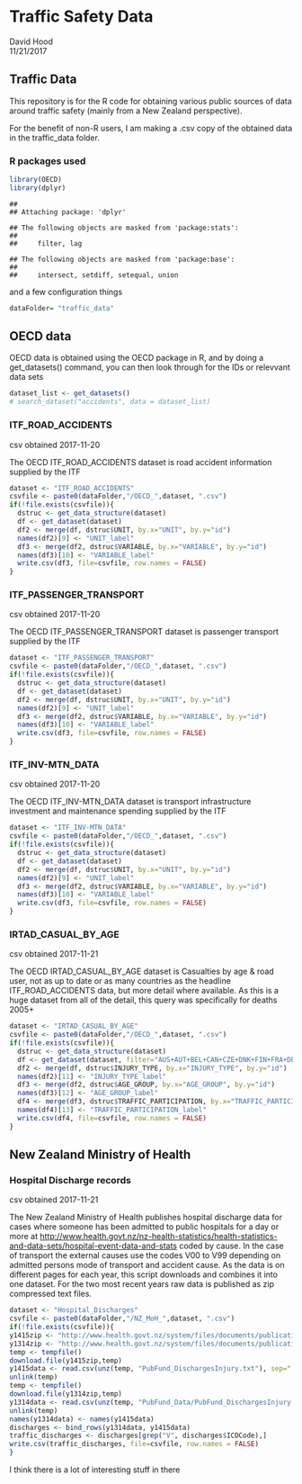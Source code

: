 # Traffic Safety Data
David Hood  
11/21/2017  



## Traffic Data

This repository is for the R code for obtaining various public sources of data around traffic safety (mainly from a New Zealand perspective).

For the benefit of non-R users, I am making a .csv copy of the obtained data in the traffic_data folder.

### R packages used


```r
library(OECD)
library(dplyr)
```

```
## 
## Attaching package: 'dplyr'
```

```
## The following objects are masked from 'package:stats':
## 
##     filter, lag
```

```
## The following objects are masked from 'package:base':
## 
##     intersect, setdiff, setequal, union
```

and a few configuration things


```r
dataFolder= "traffic_data"
```


## OECD data

OECD data is obtained using the OECD package in R, and by doing a get_datasets() command, you can then look through for the IDs or relevvant data sets


```r
dataset_list <- get_datasets()
# search_dataset("accidents", data = dataset_list)
```

### ITF_ROAD_ACCIDENTS

csv obtained 2017-11-20

The OECD ITF_ROAD_ACCIDENTS dataset is road accident information supplied by the ITF


```r
dataset <- "ITF_ROAD_ACCIDENTS"
csvfile <- paste0(dataFolder,"/OECD_",dataset, ".csv")
if(!file.exists(csvfile)){
  dstruc <- get_data_structure(dataset)
  df <- get_dataset(dataset)
  df2 <- merge(df, dstruc$UNIT, by.x="UNIT", by.y="id")
  names(df2)[9] <- "UNIT_label"
  df3 <- merge(df2, dstruc$VARIABLE, by.x="VARIABLE", by.y="id")
  names(df3)[10] <- "VARIABLE_label"
  write.csv(df3, file=csvfile, row.names = FALSE)
}
```


### ITF_PASSENGER_TRANSPORT

csv obtained 2017-11-20

The OECD ITF_PASSENGER_TRANSPORT dataset is passenger transport supplied by the ITF


```r
dataset <- "ITF_PASSENGER_TRANSPORT"
csvfile <- paste0(dataFolder,"/OECD_",dataset, ".csv")
if(!file.exists(csvfile)){
  dstruc <- get_data_structure(dataset)
  df <- get_dataset(dataset)
  df2 <- merge(df, dstruc$UNIT, by.x="UNIT", by.y="id")
  names(df2)[9] <- "UNIT_label"
  df3 <- merge(df2, dstruc$VARIABLE, by.x="VARIABLE", by.y="id")
  names(df3)[10] <- "VARIABLE_label"
  write.csv(df3, file=csvfile, row.names = FALSE)
}
```


### ITF_INV-MTN_DATA

csv obtained 2017-11-20

The OECD ITF_INV-MTN_DATA dataset is transport infrastructure investment and maintenance spending supplied by the ITF


```r
dataset <- "ITF_INV-MTN_DATA"
csvfile <- paste0(dataFolder,"/OECD_",dataset, ".csv")
if(!file.exists(csvfile)){
  dstruc <- get_data_structure(dataset)
  df <- get_dataset(dataset)
  df2 <- merge(df, dstruc$UNIT, by.x="UNIT", by.y="id")
  names(df2)[9] <- "UNIT_label"
  df3 <- merge(df2, dstruc$VARIABLE, by.x="VARIABLE", by.y="id")
  names(df3)[10] <- "VARIABLE_label"
  write.csv(df3, file=csvfile, row.names = FALSE)
}
```

### IRTAD_CASUAL_BY_AGE

csv obtained 2017-11-21

The OECD IRTAD_CASUAL_BY_AGE dataset is Casualties by age & road user, not as up to date or as many countries as the headline ITF_ROAD_ACCIDENTS data, but more detail where available. As this is a huge dataset from all of the detail, this query was specifically for deaths 2005+


```r
dataset <- "IRTAD_CASUAL_BY_AGE"
csvfile <- paste0(dataFolder,"/OECD_",dataset, ".csv")
if(!file.exists(csvfile)){
  dstruc <- get_data_structure(dataset)
  df <- get_dataset(dataset, filter="AUS+AUT+BEL+CAN+CZE+DNK+FIN+FRA+DEU+GRC+HUN+ISL+IRL+ISR+ITA+JPN+KOR+LTU+LUX+NLD+NZL+NOR+POL+PRT+SVN+ESP+SWE+CHE+GBR+GB-IRTAD+GBR-NIR+USA+ARG+CHL.740.110+120+130+140+150+190+230+240+250+260+270+280+290+310+370.1010+1050+1030+1040+1060+1100+1110+1120+1140.NUMBER.CORRECTED", start_time = 2005, end_time = 2016, pre_formatted = TRUE)
  df2 <- merge(df, dstruc$INJURY_TYPE, by.x="INJURY_TYPE", by.y="id")
  names(df2)[11] <- "INJURY_TYPE_label"
  df3 <- merge(df2, dstruc$AGE_GROUP, by.x="AGE_GROUP", by.y="id")
  names(df3)[12] <- "AGE_GROUP_label"
  df4 <- merge(df3, dstruc$TRAFFIC_PARTICIPATION, by.x="TRAFFIC_PARTICIPATION", by.y="id")
  names(df4)[13] <- "TRAFFIC_PARTICIPATION_label"
  write.csv(df4, file=csvfile, row.names = FALSE)
}
```

## New Zealand Ministry of Health

### Hospital Discharge records

csv obtained 2017-11-21

The New Zealand Ministry of Health publishes hospital discharge data for cases where someone has been admitted to public hospitals for a day or more at http://www.health.govt.nz/nz-health-statistics/health-statistics-and-data-sets/hospital-event-data-and-stats coded by cause. In the case of transport the external causes use the codes V00 to V99 depending on admitted persons mode of transport and accident cause. As the data is on different pages for each year, this script downloads and combines it into one dataset. For the two most recent years raw data is published as zip compressed text files.


```r
dataset <- "Hospital_Discharges"
csvfile <- paste0(dataFolder,"/NZ_MoH_",dataset, ".csv")
if(!file.exists(csvfile)){
y1415zip <- "http://www.health.govt.nz/system/files/documents/publications/publicly-funded-discharges-2014-15-data.zip"
y1314zip <- "http://www.health.govt.nz/system/files/documents/publications/publicly-funded-discharges-2013-14-data.zip"
temp <- tempfile()
download.file(y1415zip,temp)
y1415data <- read.csv(unz(temp, "PubFund_DischargesInjury.txt"), sep="|", stringsAsFactors = FALSE)
unlink(temp)
temp <- tempfile()
download.file(y1314zip,temp)
y1314data <- read.csv(unz(temp, "PubFund_Data/PubFund_DischargesInjury.txt"), sep="|", stringsAsFactors = FALSE)
unlink(temp)
names(y1314data) <- names(y1415data)
discharges <- bind_rows(y1314data, y1415data)
traffic_discharges <- discharges[grep("V", discharges$ICDCode),]
write.csv(traffic_discharges, file=csvfile, row.names = FALSE)
}
```

I think there is a lot of interesting stuff in there




